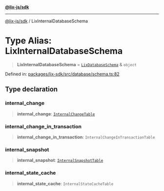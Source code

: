 [**@lix-js/sdk**](../README.md)

***

[@lix-js/sdk](../README.md) / LixInternalDatabaseSchema

# Type Alias: LixInternalDatabaseSchema

> **LixInternalDatabaseSchema** = [`LixDatabaseSchema`](LixDatabaseSchema.md) & `object`

Defined in: [packages/lix-sdk/src/database/schema.ts:82](https://github.com/opral/monorepo/blob/0501d8fe7eed9db1f8058e8d1d58b1d613ceaf43/packages/lix-sdk/src/database/schema.ts#L82)

## Type declaration

### internal\_change

> **internal\_change**: [`InternalChangeTable`](InternalChangeTable.md)

### internal\_change\_in\_transaction

> **internal\_change\_in\_transaction**: `InternalChangeInTransactionTable`

### internal\_snapshot

> **internal\_snapshot**: [`InternalSnapshotTable`](InternalSnapshotTable.md)

### internal\_state\_cache

> **internal\_state\_cache**: `InternalStateCacheTable`

